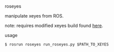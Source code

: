 roseyes

manipulate xeyes from ROS.

note: requires modified xeyes build found [here](https://github.com/mt-caret/xeyes).

usage

```
$ rosrun roseyes run_roseyes.py $PATH_TO_XEYES
```
